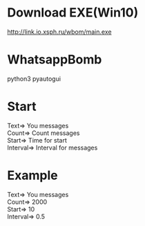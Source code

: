 # Download EXE(Win10)
http://link.io.xsph.ru/wbom/main.exe
# WhatsappBomb
python3
pyautogui
# Start
Text=> You messages <br>
Count=> Count messages <br>
Start=> Time for start<br>
Interval=> Interval for messages<br>
# Example
Text=> You messages<br>
Count=> 2000<br>
Start=> 10<br>
Interval=> 0.5<br>
